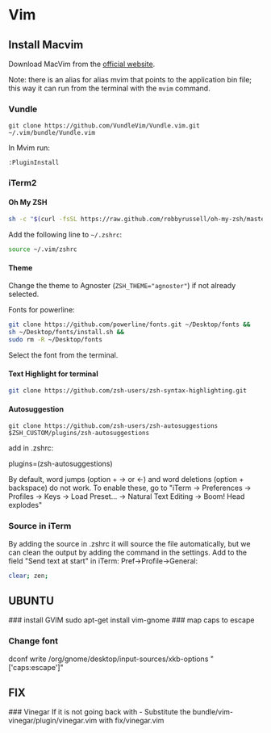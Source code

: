 # Vim
## Install Macvim

Download MacVim from the [official website](https://macvim-dev.github.io/macvim).

Note: there is an alias for alias mvim that points to the application bin file; this way it can run from the terminal with the `mvim` command.

### Vundle

```
git clone https://github.com/VundleVim/Vundle.vim.git ~/.vim/bundle/Vundle.vim
```

In Mvim run:

```
:PluginInstall
```

### iTerm2
#### Oh My ZSH

```bash
sh -c "$(curl -fsSL https://raw.github.com/robbyrussell/oh-my-zsh/master/tools/install.sh)"
```

Add the following line to `~/.zshrc`:

```bash
source ~/.vim/zshrc
```

#### Theme

Change the theme to Agnoster (`ZSH_THEME="agnoster"`) if not already selected.

Fonts for powerline:

```bash
git clone https://github.com/powerline/fonts.git ~/Desktop/fonts &&
sh ~/Desktop/fonts/install.sh &&
sudo rm -R ~/Desktop/fonts
```

Select the font from the terminal.

#### Text Highlight for terminal

```bash
git clone https://github.com/zsh-users/zsh-syntax-highlighting.git 
```

#### Autosuggestion


```
git clone https://github.com/zsh-users/zsh-autosuggestions $ZSH_CUSTOM/plugins/zsh-autosuggestions
```


add in .zshrc:

plugins=(zsh-autosuggestions)

By default, word jumps (option + → or ←) and word deletions (option + backspace) do not work. To enable these, go to "iTerm → Preferences → Profiles → Keys → Load Preset... → Natural Text Editing → Boom! Head explodes"



### Source in iTerm
By adding the source in .zshrc it will source the file automatically, but we can clean the output by adding the command in the settings.
Add to the field "Send text at start" in iTerm: Pref->Profile->General:

```bash
clear; zen;
```

<h2>UBUNTU</h2>
### install GVIM
sudo apt-get install vim-gnome
### map caps to escape

### Change font
dconf write /org/gnome/desktop/input-sources/xkb-options "['caps:escape']"

<h2>FIX</h2>
### Vinegar
If it is not going back with - 
Substitute the bundle/vim-vinegar/plugin/vinegar.vim with fix/vinegar.vim 
